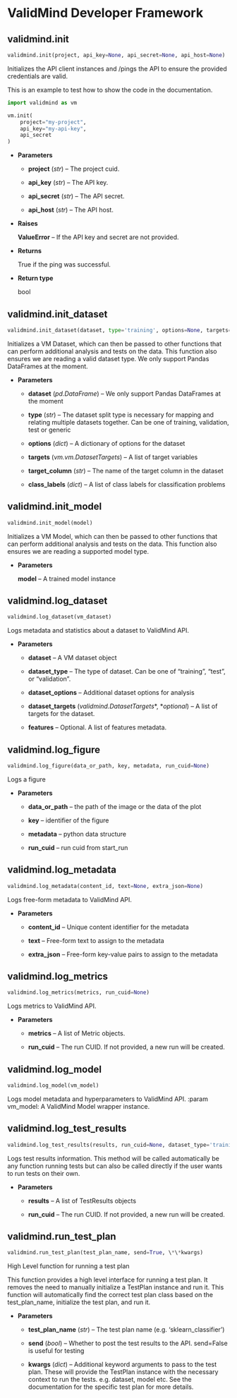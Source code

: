 <!-- ValidMind Developer Framework documentation master file, created by
sphinx-quickstart on Thu Mar  9 11:05:09 2023.
You can adapt this file completely to your liking, but it should at least
contain the root `toctree` directive. -->
# ValidMind Developer Framework


## validmind.init

```python
validmind.init(project, api_key=None, api_secret=None, api_host=None)
```

Initializes the API client instances and /pings the API
to ensure the provided credentials are valid.

This is an example to test how to show the code in the documentation.

```python
import validmind as vm

vm.init(
    project="my-project",
    api_key="my-api-key",
    api_secret
)
```


* **Parameters**

    
    * **project** (*str*) – The project cuid.


    * **api_key** (*str*) – The API key.


    * **api_secret** (*str*) – The API secret.


    * **api_host** (*str*) – The API host.



* **Raises**

    **ValueError** – If the API key and secret are not provided.



* **Returns**

    True if the ping was successful.



* **Return type**

    bool



## validmind.init_dataset

```python
validmind.init_dataset(dataset, type='training', options=None, targets=None, target_column=None, class_labels=None)
```

Initializes a VM Dataset, which can then be passed to other functions
that can perform additional analysis and tests on the data. This function
also ensures we are reading a valid dataset type. We only support Pandas
DataFrames at the moment.


* **Parameters**

    
    * **dataset** (*pd.DataFrame*) – We only support Pandas DataFrames at the moment


    * **type** (*str*) – The dataset split type is necessary for mapping and relating multiple
    datasets together. Can be one of training, validation, test or generic


    * **options** (*dict*) – A dictionary of options for the dataset


    * **targets** (*vm.vm.DatasetTargets*) – A list of target variables


    * **target_column** (*str*) – The name of the target column in the dataset


    * **class_labels** (*dict*) – A list of class labels for classification problems



## validmind.init_model

```python
validmind.init_model(model)
```

Initializes a VM Model, which can then be passed to other functions
that can perform additional analysis and tests on the data. This function
also ensures we are reading a supported model type.


* **Parameters**

    **model** – A trained model instance



## validmind.log_dataset

```python
validmind.log_dataset(vm_dataset)
```

Logs metadata and statistics about a dataset to ValidMind API.


* **Parameters**

    
    * **dataset** – A VM dataset object


    * **dataset_type** – The type of dataset. Can be one of “training”, “test”, or “validation”.


    * **dataset_options** – Additional dataset options for analysis


    * **dataset_targets** (*validmind.DatasetTargets**, **optional*) – A list of targets for the dataset.


    * **features** – Optional. A list of features metadata.



## validmind.log_figure

```python
validmind.log_figure(data_or_path, key, metadata, run_cuid=None)
```

Logs a figure


* **Parameters**

    
    * **data_or_path** – the path of the image or the data of the plot


    * **key** – identifier of the figure


    * **metadata** – python data structure


    * **run_cuid** – run cuid from start_run



## validmind.log_metadata

```python
validmind.log_metadata(content_id, text=None, extra_json=None)
```

Logs free-form metadata to ValidMind API.


* **Parameters**

    
    * **content_id** – Unique content identifier for the metadata


    * **text** – Free-form text to assign to the metadata


    * **extra_json** – Free-form key-value pairs to assign to the metadata



## validmind.log_metrics

```python
validmind.log_metrics(metrics, run_cuid=None)
```

Logs metrics to ValidMind API.


* **Parameters**

    
    * **metrics** – A list of Metric objects.


    * **run_cuid** – The run CUID. If not provided, a new run will be created.



## validmind.log_model

```python
validmind.log_model(vm_model)
```

Logs model metadata and hyperparameters to ValidMind API.
:param vm_model: A ValidMind Model wrapper instance.


## validmind.log_test_results

```python
validmind.log_test_results(results, run_cuid=None, dataset_type='training')
```

Logs test results information. This method will be called automatically be any function
running tests but can also be called directly if the user wants to run tests on their own.


* **Parameters**

    
    * **results** – A list of TestResults objects


    * **run_cuid** – The run CUID. If not provided, a new run will be created.



## validmind.run_test_plan

```python
validmind.run_test_plan(test_plan_name, send=True, \*\*kwargs)
```

High Level function for running a test plan

This function provides a high level interface for running a test plan. It removes the need
to manually initialize a TestPlan instance and run it. This function will automatically
find the correct test plan class based on the test_plan_name, initialize the test plan, and
run it.


* **Parameters**

    
    * **test_plan_name** (*str*) – The test plan name (e.g. ‘sklearn_classifier’)


    * **send** (*bool*) – Whether to post the test results to the API. send=False is useful for testing


    * **kwargs** (*dict*) – Additional keyword arguments to pass to the test plan. These will provide
    the TestPlan instance with the necessary context to run the tests. e.g. dataset, model etc.
    See the documentation for the specific test plan for more details.
